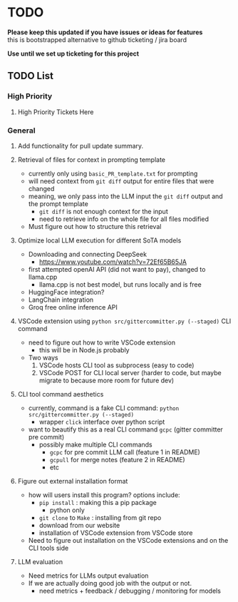 # TODO

**Please keep this updated if you have issues or ideas for features**  
this is bootstrapped alternative to github ticketing / jira board

**Use until we set up ticketing for this project**

## TODO List

### High Priority

1. High Priority Tickets Here

### General

1. Add functionality for pull update summary.

1. Retrieval of files for context in prompting template

   - currently only using `basic_PR_template.txt` for prompting
   - will need context from `git diff` output for entire files that were changed
   - meaning, we only pass into the LLM input the `git diff` output and the prompt template
     - `git diff` is not enough context for the input
     - need to retrieve info on the whole file for all files modified
   - Must figure out how to structure this retrieval

1. Optimize local LLM execution for different SoTA models

   - Downloading and connecting DeepSeek
     - https://www.youtube.com/watch?v=72Ef65B65JA
   - first attempted openAI API (did not want to pay), changed to llama.cpp
     - llama.cpp is not best model, but runs locally and is free
   - HuggingFace integration?
   - LangChain integration
   - Groq free online inference API

1. VSCode extension using `python src/gittercommitter.py (--staged)` CLI command

   - need to figure out how to write VSCode extension
     - this will be in Node.js probably
   - Two ways
     1. VSCode hosts CLI tool as subprocess (easy to code)
     2. VSCode POST for CLI local server (harder to code, but maybe migrate to because more room for future dev)

1. CLI tool command aesthetics

   - currently, command is a fake CLI command: `python src/gittercommitter.py (--staged)`
     - wrapper `click` interface over python script
   - want to beautify this as a real CLI command `gcpc` (gitter committer pre commit)
     - possibly make multiple CLI commands
       - `gcpc` for pre commit LLM call (feature 1 in README)
       - `gcpull` for merge notes (feature 2 in README)
       - etc

1. Figure out external installation format

   - how will users install this program? options include:
     - `pip install` : making this a pip package
       - python only
     - `git clone` to `Make` : installing from git repo
     - download from our website
     - installation of VSCode extension from VSCode store
   - Need to figure out installation on the VSCode extensions and on the CLI tools side

1. LLM evaluation
   - Need metrics for LLMs output evaluation
   - If we are actually doing good job with the output or not.
     - need metrics + feedback / debugging / monitoring for models
